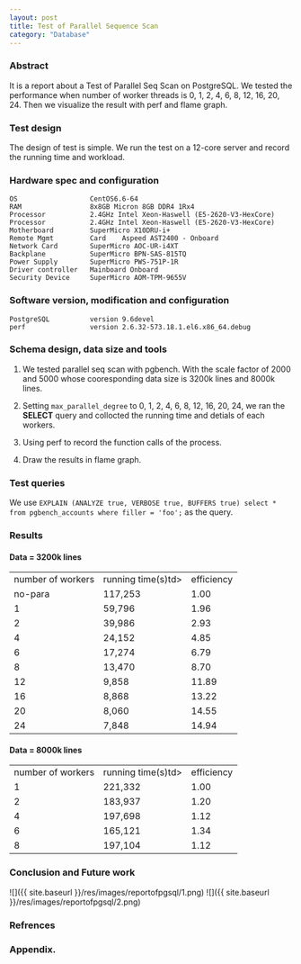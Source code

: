 ```yaml
---  
layout: post
title: Test of Parallel Sequence Scan
category: "Database"
---  
```


### Abstract ###

It is a report about a Test of Parallel Seq Scan on PostgreSQL. We tested the performance when number of worker threads is 0, 1, 2, 4, 6, 8, 12, 16, 20, 24. Then we visualize the result with perf and flame graph.





### Test design

The design of test is simple. We run the test on a 12-core server and record the running time and workload.

### Hardware spec and configuration ###

	OS					CentOS6.6-64
	RAM					8x8GB Micron 8GB DDR4 1Rx4
	Processor			2.4GHz Intel Xeon-Haswell (E5-2620-V3-HexCore)
	Processor			2.4GHz Intel Xeon-Haswell (E5-2620-V3-HexCore)
	Motherboard			SuperMicro X10DRU-i+
	Remote Mgmt 		Card	Aspeed AST2400 - Onboard
	Network Card		SuperMicro AOC-UR-i4XT
	Backplane			SuperMicro BPN-SAS-815TQ
	Power Supply		SuperMicro PWS-751P-1R
	Driver controller	Mainboard Onboard
	Security Device		SuperMicro AOM-TPM-9655V

### Software version, modification and configuration ###

	PostgreSQL			version 9.6devel
	perf				version 2.6.32-573.18.1.el6.x86_64.debug

### Schema design, data size and tools ###

1. We tested parallel seq scan with pgbench. With the scale factor of 2000 and 5000 whose cooresponding data size is 3200k lines and 8000k lines.

2. Setting `max_parallel_degree` to 0, 1, 2, 4, 6, 8, 12, 16, 20, 24, we ran the **SELECT** query and collocted the running time and detials of each workers.

3. Using perf to record the function calls of the process.

4. Draw the results in flame graph.

### Test queries ###

We use `EXPLAIN (ANALYZE true, VERBOSE true, BUFFERS true) select * from pgbench_accounts where filler = 'foo';` as the query.

### Results ###

#### Data = 3200k lines ####

   <table class="table table-bordered table-striped table-condensed">
      <tr>
         <td>number of workers</td>
         <td>running time(s)td>
         <td>efficiency</td>
      </tr>
      <tr>
         <td>no-para</td>
         <td>117,253 </td>
         <td>1.00 </td>
      </tr>
      <tr>
         <td>1</td>
         <td>59,796 </td>
         <td>1.96 </td>
      </tr>
      <tr>
         <td>2</td>
         <td>39,986 </td>
         <td>2.93 </td>
      </tr>
      <tr>
         <td>4</td>
         <td>24,152 </td>
         <td>4.85 </td>
      </tr>
      <tr>
         <td>6</td>
         <td>17,274 </td>
         <td>6.79 </td>
      </tr>
      <tr>
         <td>8</td>
         <td>13,470 </td>
         <td>8.70 </td>
      </tr>
      <tr>
         <td>12</td>
         <td>9,858 </td>
         <td>11.89 </td>
      </tr>
      <tr>
         <td>16</td>
         <td>8,868 </td>
         <td>13.22 </td>
      </tr>
      <tr>
         <td>20</td>
         <td>8,060 </td>
         <td>14.55 </td>
      </tr>
      <tr>
         <td>24</td>
         <td>7,848 </td>
         <td>14.94 </td>
      </tr>
   </table>


#### Data = 8000k lines ####

   <table class="table table-bordered table-striped table-condensed">
      <tr>
         <td>number of workers</td>
         <td>running time(s)td>
         <td>efficiency</td>
      </tr>
      <tr>
         <td>1</td>
         <td>221,332 </td>
         <td>1.00 </td>
      </tr>
      <tr>
         <td>2</td>
         <td>183,937 </td>
         <td>1.20 </td>
      </tr>
      <tr>
         <td>4</td>
         <td>197,698 </td>
         <td>1.12 </td>
      </tr>
      <tr>
         <td>6</td>
         <td>165,121 </td>
         <td>1.34 </td>
      </tr>
      <tr>
         <td>8</td>
         <td>197,104 </td>
         <td>1.12 </td>
      </tr>
   </table>


### Conclusion and Future work ###

![]({{ site.baseurl }}/res/images/reportofpgsql/1.png)
![]({{ site.baseurl }}/res/images/reportofpgsql/2.png)

### Refrences ###

### Appendix. ###